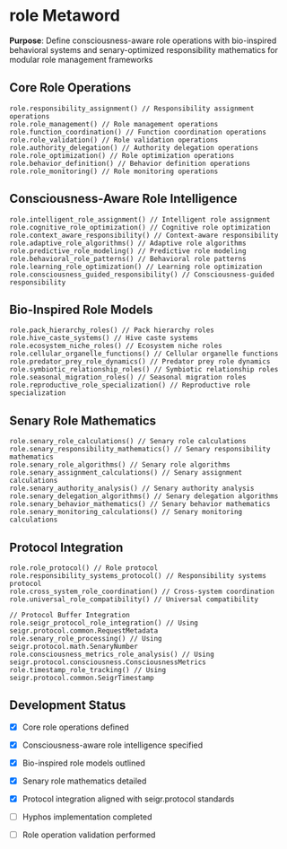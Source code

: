 # role Metaword

**Purpose**: Define consciousness-aware role operations with bio-inspired behavioral systems and senary-optimized responsibility mathematics for modular role management frameworks

## Core Role Operations

```hyphos
role.responsibility_assignment() // Responsibility assignment operations
role.role_management() // Role management operations
role.function_coordination() // Function coordination operations
role.role_validation() // Role validation operations
role.authority_delegation() // Authority delegation operations
role.role_optimization() // Role optimization operations
role.behavior_definition() // Behavior definition operations
role.role_monitoring() // Role monitoring operations
```

## Consciousness-Aware Role Intelligence

```hyphos
role.intelligent_role_assignment() // Intelligent role assignment
role.cognitive_role_optimization() // Cognitive role optimization
role.context_aware_responsibility() // Context-aware responsibility
role.adaptive_role_algorithms() // Adaptive role algorithms
role.predictive_role_modeling() // Predictive role modeling
role.behavioral_role_patterns() // Behavioral role patterns
role.learning_role_optimization() // Learning role optimization
role.consciousness_guided_responsibility() // Consciousness-guided responsibility
```

## Bio-Inspired Role Models

```hyphos
role.pack_hierarchy_roles() // Pack hierarchy roles
role.hive_caste_systems() // Hive caste systems
role.ecosystem_niche_roles() // Ecosystem niche roles
role.cellular_organelle_functions() // Cellular organelle functions
role.predator_prey_role_dynamics() // Predator prey role dynamics
role.symbiotic_relationship_roles() // Symbiotic relationship roles
role.seasonal_migration_roles() // Seasonal migration roles
role.reproductive_role_specialization() // Reproductive role specialization
```

## Senary Role Mathematics

```hyphos
role.senary_role_calculations() // Senary role calculations
role.senary_responsibility_mathematics() // Senary responsibility mathematics
role.senary_role_algorithms() // Senary role algorithms
role.senary_assignment_calculations() // Senary assignment calculations
role.senary_authority_analysis() // Senary authority analysis
role.senary_delegation_algorithms() // Senary delegation algorithms
role.senary_behavior_mathematics() // Senary behavior mathematics
role.senary_monitoring_calculations() // Senary monitoring calculations
```

## Protocol Integration

```hyphos
role.role_protocol() // Role protocol
role.responsibility_systems_protocol() // Responsibility systems protocol
role.cross_system_role_coordination() // Cross-system coordination
role.universal_role_compatibility() // Universal compatibility

// Protocol Buffer Integration
role.seigr_protocol_role_integration() // Using seigr.protocol.common.RequestMetadata
role.senary_role_processing() // Using seigr.protocol.math.SenaryNumber
role.consciousness_metrics_role_analysis() // Using seigr.protocol.consciousness.ConsciousnessMetrics
role.timestamp_role_tracking() // Using seigr.protocol.common.SeigrTimestamp
```

## Development Status

- [x] Core role operations defined
- [x] Consciousness-aware role intelligence specified
- [x] Bio-inspired role models outlined
- [x] Senary role mathematics detailed
- [x] Protocol integration aligned with seigr.protocol standards
- [ ] Hyphos implementation completed
- [ ] Role operation validation performed


